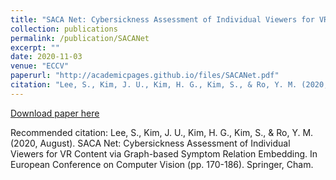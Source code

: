 ```yaml
---
title: "SACA Net: Cybersickness Assessment of Individual Viewers for VR Content via Graph-based Symptom Relation Embedding"
collection: publications
permalink: /publication/SACANet
excerpt: ""
date: 2020-11-03
venue: "ECCV"
paperurl: "http://academicpages.github.io/files/SACANet.pdf"
citation: "Lee, S., Kim, J. U., Kim, H. G., Kim, S., & Ro, Y. M. (2020, August). SACA Net: Cybersickness Assessment of Individual Viewers for VR Content via Graph-based Symptom Relation Embedding. In European Conference on Computer Vision (pp. 170-186). Springer, Cham."
---
```


[Download paper here](http://academicpages.github.io/files/SACANet.pdf)

Recommended citation: Lee, S., Kim, J. U., Kim, H. G., Kim, S., & Ro, Y. M. (2020, August). SACA Net: Cybersickness Assessment of Individual Viewers for VR Content via Graph-based Symptom Relation Embedding. In European Conference on Computer Vision (pp. 170-186). Springer, Cham.
